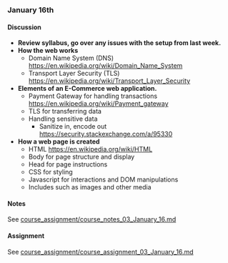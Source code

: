 ### January 16th

#### Discussion

* **Review syllabus, go over any issues with the setup from last week.**
* **How the web works**
    * Domain Name System (DNS) https://en.wikipedia.org/wiki/Domain_Name_System
    * Transport Layer Security (TLS) https://en.wikipedia.org/wiki/Transport_Layer_Security
* **Elements of an E-Commerce web application.**
    * Payment Gateway for handling transactions https://en.wikipedia.org/wiki/Payment_gateway
    * TLS for transferring data
    * Handling sensitive data
        * Sanitize in, encode out https://security.stackexchange.com/a/95330
* **How a web page is created**
  * HTML https://en.wikipedia.org/wiki/HTML
  * Body for page structure and display
  * Head for page instructions
  * CSS for styling
  * Javascript for interactions and DOM manipulations
  * Includes such as images and other media

#### Notes

See [course_assignment/course_notes_03_January_16.md](https://github.com/natenolting/BUAD-3283-E-Commerce-Web-Development/blob/spring2018/course_assignment/course_notes_03_January_16.md)

#### Assignment

See [course_assignment/course_assignment_03_January_16.md](https://github.com/natenolting/BUAD-3283-E-Commerce-Web-Development/blob/spring2018/course_assignment/course_assignment_03_January_16.md)
